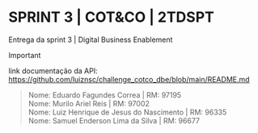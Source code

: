 # SPRINT 3 | COT&CO | 2TDSPT
Entrega da sprint 3 | Digital Business Enablement
> [!IMPORTANT]
>link documentação da API: https://github.com/luiznsc/challenge_cotco_dbe/blob/main/README.md

> Nome: Eduardo Fagundes Correa | RM: 97195 <BR>
> Nome: Murilo Ariel Reis | RM: 97002 <BR>
> Nome: Luiz Henrique de Jesus do Nascimento | RM: 96335 <BR>
> Nome: Samuel Enderson Lima da Silva | RM: 96677 <BR>


